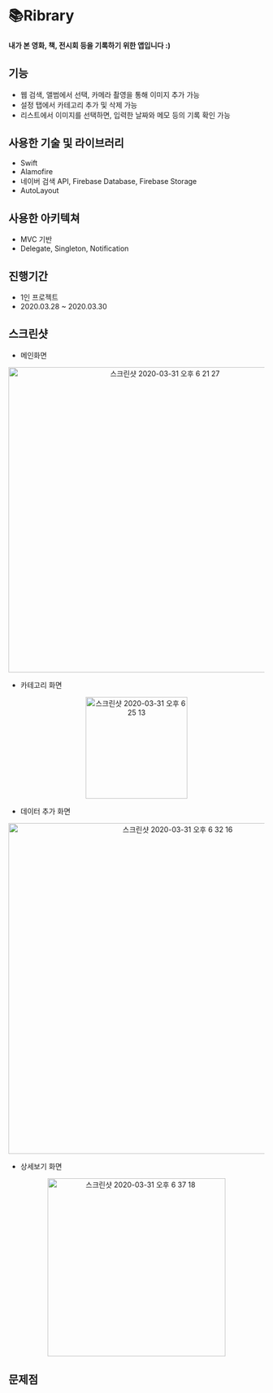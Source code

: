 # 📚Ribrary

#### 내가 본 영화, 책, 전시회 등을 기록하기 위한 앱입니다 :)


## 기능

- 웹 검색, 앨범에서 선택, 카메라 촬영을 통해 이미지 추가 가능
- 설정 탭에서 카테고리 추가 및 삭제 가능
- 리스트에서 이미지를 선택하면, 입력한 날짜와 메모 등의 기록 확인 가능


## 사용한 기술 및 라이브러리

- Swift
- Alamofire
- 네이버 검색 API, Firebase Database, Firebase Storage
- AutoLayout


## 사용한 아키텍쳐

- MVC 기반
- Delegate, Singleton, Notification


## 진행기간

- 1인 프로젝트
- 2020.03.28 ~ 2020.03.30

## 스크린샷

- 메인화면
<p align = "center"><img width="600" alt="스크린샷 2020-03-31 오후 6 21 27" src="https://user-images.githubusercontent.com/55374061/78023969-8c086000-7392-11ea-9b1b-96acef85183c.png"></p>

- 카테고리 화면
<p align = "center"><img width="200" alt="스크린샷 2020-03-31 오후 6 25 13" src="https://user-images.githubusercontent.com/55374061/78024147-d853a000-7392-11ea-917d-b6a7ff9726b0.png"></p>

- 데이터 추가 화면
<p align = "center"><img width="650" alt="스크린샷 2020-03-31 오후 6 32 16" src="https://user-images.githubusercontent.com/55374061/78024311-1bae0e80-7393-11ea-8545-5509fea8e5d8.png">
</p>

- 상세보기 화면
<p align = "center"><img width="350" alt="스크린샷 2020-03-31 오후 6 37 18" src="https://user-images.githubusercontent.com/55374061/78024304-18b31e00-7393-11ea-9f90-66634c254c7d.png"></p>

## 문제점
